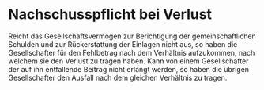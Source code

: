 # Nachschusspflicht bei Verlust

Reicht das Gesellschaftsvermögen zur Berichtigung der gemeinschaftlichen Schulden und zur Rückerstattung der Einlagen nicht aus, so haben die Gesellschafter für den Fehlbetrag nach dem Verhältnis aufzukommen, nach welchem sie den Verlust zu tragen haben. Kann von einem Gesellschafter der auf ihn entfallende Beitrag nicht erlangt werden, so haben die übrigen Gesellschafter den Ausfall nach dem gleichen Verhältnis zu tragen.